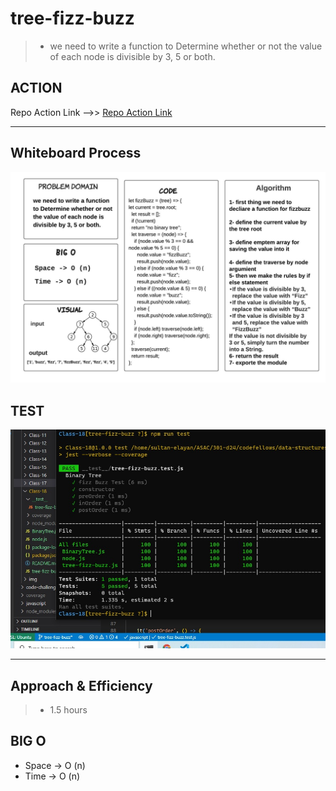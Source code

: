 # tree-fizz-buzz

> - we need to write a function to Determine whether or not the value of each node is divisible by 3, 5 or both.

## ACTION 

Repo Action Link -->> [Repo Action Link](https://github.com/sultan-elayan/data-structures-and-algorithms/actions)


<hr>

## Whiteboard Process

![](tree-fizz-buzz.jpeg)

## TEST 

![](CC-18-test.jpg)


<hr>


## Approach & Efficiency
> - 1.5 hours  

## BIG O 

- Space -> O (n)
- Time -> O (n)



